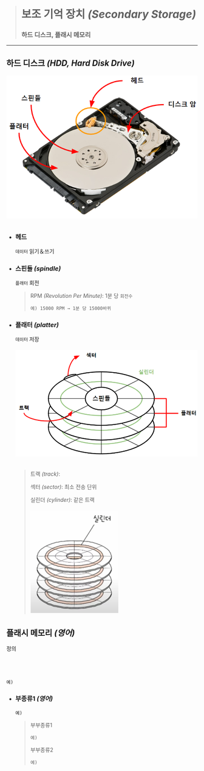 ># 보조 기억 장치 *(Secondary Storage)*
>
>### 하드 디스크, 플래시 메모리
---

## 하드 디스크 *(HDD, Hard Disk Drive)*
###### <img src = 'img/하드 디스크.png'>

+ ### 헤드
  `데이터` 읽기＆쓰기

+ ### 스핀들 *(spindle)*
  `플래터` 회전
  >RPM *(Revolution Per Minute)*: 1분 당 `회전수`
  >```
  >예) 15000 RPM → 1분 당 15000바퀴
  >```

+ ### 플래터 *(platter)*
  `데이터` 저장 
  ###### <img src = 'img/플래터.png'>
  >트랙 *(track)*: 
  > 
  >섹터 *(sector)*: 최소 전송 단위
  > 
  >실린더 *(cylinder)*: 같은 트랙
  >###### <img src = 'img/실린더.png'>
  
## 플래시 메모리 *(영어)*
정의
###### <img src = ''>
```angular2html
예)
```

+ ### 부종류1 *(영어)*
  ```
  예)
  ```
  >부부종류1
  >```
  >예)
  >```
  >
  >부부종류2
  >```
  >예)
  >```
